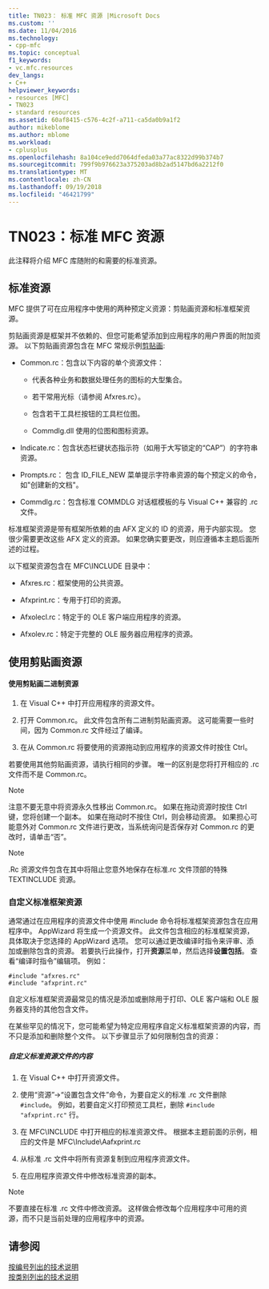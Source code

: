 ```yaml
---
title: TN023： 标准 MFC 资源 |Microsoft Docs
ms.custom: ''
ms.date: 11/04/2016
ms.technology:
- cpp-mfc
ms.topic: conceptual
f1_keywords:
- vc.mfc.resources
dev_langs:
- C++
helpviewer_keywords:
- resources [MFC]
- TN023
- standard resources
ms.assetid: 60af8415-c576-4c2f-a711-ca5da0b9a1f2
author: mikeblome
ms.author: mblome
ms.workload:
- cplusplus
ms.openlocfilehash: 8a104ce9edd7064dfeda03a77ac8322d99b374b7
ms.sourcegitcommit: 799f9b976623a375203ad8b2ad5147bd6a2212f0
ms.translationtype: MT
ms.contentlocale: zh-CN
ms.lasthandoff: 09/19/2018
ms.locfileid: "46421799"
---
```

# <a name="tn023-standard-mfc-resources"></a>TN023：标准 MFC 资源

此注释将介绍 MFC 库随附的和需要的标准资源。

## <a name="standard-resources"></a>标准资源

MFC 提供了可在应用程序中使用的两种预定义资源：剪贴画资源和标准框架资源。

剪贴画资源是框架并不依赖的、但您可能希望添加到应用程序的用户界面的附加资源。 以下剪贴画资源包含在 MFC 常规示例[剪贴画](../visual-cpp-samples.md):

- Common.rc：包含以下内容的单个资源文件：

   - 代表各种业务和数据处理任务的图标的大型集合。

   - 若干常用光标（请参阅 Afxres.rc）。

   - 包含若干工具栏按钮的工具栏位图。

   - Commdlg.dll 使用的位图和图标资源。

- Indicate.rc：包含状态栏键状态指示符（如用于大写锁定的“CAP”）的字符串资源。

- Prompts.rc： 包含 ID_FILE_NEW 菜单提示字符串资源的每个预定义的命令，如"创建新的文档"。

- Commdlg.rc：包含标准 COMMDLG 对话框模板的与 Visual C++ 兼容的 .rc 文件。

标准框架资源是带有框架所依赖的由 AFX 定义的 ID 的资源，用于内部实现。 您很少需要更改这些 AFX 定义的资源。 如果您确实要更改，则应遵循本主题后面所述的过程。

以下框架资源包含在 MFC\INCLUDE 目录中：

- Afxres.rc：框架使用的公共资源。

- Afxprint.rc：专用于打印的资源。

- Afxolecl.rc：特定于的 OLE 客户端应用程序的资源。

- Afxolev.rc：特定于完整的 OLE 服务器应用程序的资源。

## <a name="using-clip-art-resources"></a>使用剪贴画资源

#### <a name="to-use-a-clip-art-binary-resource"></a>使用剪贴画二进制资源

1. 在 Visual C++ 中打开应用程序的资源文件。

1. 打开 Common.rc。 此文件包含所有二进制剪贴画资源。 这可能需要一些时间，因为 Common.rc 文件经过了编译。

1. 在从 Common.rc 将要使用的资源拖动到应用程序的资源文件时按住 Ctrl。

若要使用其他剪贴画资源，请执行相同的步骤。 唯一的区别是您将打开相应的 .rc 文件而不是 Common.rc。

> [!NOTE]
>  注意不要无意中将资源永久性移出 Common.rc。 如果在拖动资源时按住 Ctrl 键，您将创建一个副本。 如果在拖动时不按住 Ctrl，则会移动资源。 如果担心可能意外对 Common.rc 文件进行更改，当系统询问是否保存对 Common.rc 的更改时，请单击“否”。

> [!NOTE]
>  .Rc 资源文件包含在其中将阻止您意外地保存在标准.rc 文件顶部的特殊 TEXTINCLUDE 资源。

### <a name="customizing-standard-framework-resources"></a>自定义标准框架资源

通常通过在应用程序的资源文件中使用 #include 命令将标准框架资源包含在应用程序中。 AppWizard 将生成一个资源文件。 此文件包含相应的标准框架资源，具体取决于您选择的 AppWizard 选项。 您可以通过更改编译时指令来评审、添加或删除包含的资源。 若要执行此操作，打开**资源**菜单，然后选择**设置包括**。 查看“编译时指令”编辑项。 例如：

```
#include "afxres.rc"
#include "afxprint.rc"
```

自定义标准框架资源最常见的情况是添加或删除用于打印、OLE 客户端和 OLE 服务器支持的其他包含文件。

在某些罕见的情况下，您可能希望为特定应用程序自定义标准框架资源的内容，而不只是添加和删除整个文件。 以下步骤显示了如何限制包含的资源：

##### <a name="to-customize-the-contents-of-a-standard-resource-file"></a>自定义标准资源文件的内容

1. 在 Visual C++ 中打开资源文件。

1. 使用“资源”->“设置包含文件”命令，为要自定义的标准 .rc 文件删除 `#include`。 例如，若要自定义打印预览工具栏，删除 `#include "afxprint.rc"` 行。

1. 在 MFC\INCLUDE 中打开相应的标准资源文件。 根据本主题前面的示例，相应的文件是 MFC\Include\Aafxprint.rc

1. 从标准 .rc 文件中将所有资源复制到应用程序资源文件。

1. 在应用程序资源文件中修改标准资源的副本。

> [!NOTE]
>  不要直接在标准 .rc 文件中修改资源。 这样做会修改每个应用程序中可用的资源，而不只是当前处理的应用程序中的资源。

## <a name="see-also"></a>请参阅

[按编号列出的技术说明](../mfc/technical-notes-by-number.md)<br/>
[按类别列出的技术说明](../mfc/technical-notes-by-category.md)

